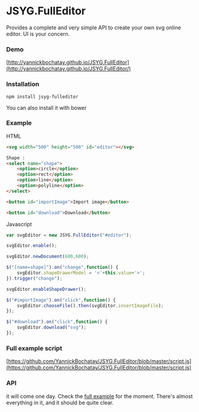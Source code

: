 # JSYG.FullEditor
Provides a complete and very simple API to create your own svg online editor. UI is your concern.

### Demo
[http://yannickbochatay.github.io/JSYG.FullEditor](http://yannickbochatay.github.io/JSYG.FullEditor/)

### Installation
```shell
npm install jsyg-fulleditor
```
You can also install it with bower


### Example

HTML
```html
<svg width="500" height="500" id="editor"></svg>

Shape :
<select name="shape">
    <option>circle</option>
    <option>rect</option>
    <option>line</option>
    <option>polyline</option>
</select>

<button id="importImage">Import image</button>

<button id="download">Download</button>
```

Javascript
```javascript
var svgEditor = new JSYG.FullEditor("#editor");

svgEditor.enable();

svgEditor.newDocument(600,600);

$("[name=shape]").on("change",function() {
    svgEditor.shapeDrawerModel = '<'+this.value+'>';
}).trigger("change");

svgEditor.enableShapeDrawer();

$("#importImage").on("click",function() {
    svgEditor.chooseFile().then(svgEditor.insertImageFile);
});

$("#download").on("click",function() {
    svgEditor.download("svg");
});
```


### Full example script
[https://github.com/YannickBochatay/JSYG.FullEditor/blob/master/script.js](https://github.com/YannickBochatay/JSYG.FullEditor/blob/master/script.js)


### API
it will come one day. Check the [full example](https://github.com/YannickBochatay/JSYG.FullEditor/blob/master/script.js) for the moment.
There's almost everything in it, and it should be quite clear.
